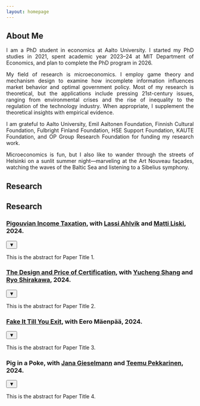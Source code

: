 ```yaml
---
layout: homepage
---
```


## About Me

<p align="justify"> 
I am a PhD student in economics at Aalto University. I started my PhD studies in 2021, spent academic year 2023&ndash;24 at MIT Department of Economics, and plan to complete the PhD program in 2026. </p>

<p align="justify"> 
My field of research is microeconomics. I employ game theory and mechanism design to examine how incomplete information influences market behavior and optimal government policy. Most of my research is theoretical, but the applications include pressing 21st-century issues, ranging from environmental crises and the rise of inequality to the regulation of the technology industry. When appropriate, I supplement the theoretical insights with empirical evidence. </p>

<p align="justify"> 
I am grateful to Aalto University, Emil Aaltonen Foundation, Finnish Cultural Foundation, Fulbright Finland Foundation, HSE Support Foundation, KAUTE Foundation, and OP Group Research Foundation for funding my research work.  </p> 

<p align="justify"> 
Microeconomics is fun, but I also like to wander through the streets of Helsinki on a sunlit summer night&mdash;marveling at the Art Nouveau façades, watching the waves of the Baltic Sea and listening to a Sibelius symphony.  </p> 

## Research

## Research

<div class="paper">
  <h3><a href="https://www.dropbox.com/scl/fo/5t5ent2mhgxuyybj9s9q3/h?rlkey=8iqe7i5ftxbg5p3tsa2tyq7w3&st=xxrr8lfw&dl=0">Pigouvian Income Taxation</a>, with <a href="https://sites.google.com/site/lassiahlvik/">Lassi Ahlvik</a> and <a href="https://hse-econ.fi/liski/">Matti Liski</a>, 2024.</h3>
  <button class="toggle-abstract">▼</button>
  <div class="abstract hidden">
    <p>This is the abstract for Paper Title 1.</p>
  </div>
</div>

<div class="paper">
  <h3><a href="https://papers.ssrn.com/sol3/papers.cfm?abstract_id=5062549">The Design and Price of Certification</a>, with <a href="https://economics.mit.edu/people/phd-students/yucheng-shang">Yucheng Shang</a> and <a href="https://sites.google.com/view/ryoshirakawa">Ryo Shirakawa</a>, 2024.</h3>
  <button class="toggle-abstract">▼</button>
  <div class="abstract hidden">
    <p>This is the abstract for Paper Title 2.</p>
  </div>
</div>

<div class="paper">
  <h3><a href="https://papers.ssrn.com/sol3/papers.cfm?abstract_id=5064140">Fake It Till You Exit</a>, with Eero Mäenpää, 2024.</h3>
  <button class="toggle-abstract">▼</button>
  <div class="abstract hidden">
    <p>This is the abstract for Paper Title 3.</p>
  </div>
</div>

<div class="paper">
  <h3>Pig in a Poke, with <a href="https://sites.google.com/view/jana-gieselmann/home">Jana Gieselmann</a> and <a href="https://www.teemupekkarinen.com/">Teemu Pekkarinen</a>, 2024.</h3>
  <button class="toggle-abstract">▼</button>
  <div class="abstract hidden">
    <p>This is the abstract for Paper Title 4.</p>
  </div>
</div>
